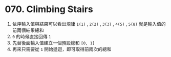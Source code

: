 # 070. Climbing Stairs
1. 依序輸入值與結果可以看出規律 `1(1)` , `2(2)` , `3(3)` , `4(5)` , `5(8)` 就是輸入值的前兩個結果總和
2. `0` 的時候直接回傳 `1`
3. 先替後面輸入值建立一個預設總和 `[0, 1]`
4. 再來只需要從 `1` 開始遞迴，即可取得前兩次的總和
